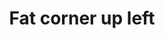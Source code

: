 ---
title: Fat corner up left
tags: ["fat", "corner", "up", "left", "direction", "pointing", "movement"]
icon: fat-corner-up-left
svg: '<svg xmlns="http://www.w3.org/2000/svg" width="24" height="24" fill="none" viewBox="0 0 24 24" stroke-width="1.5" stroke-linecap="round" stroke-linejoin="round" stroke="currentColor"><path d="M21 19.923q-3.303-4.216-5.866-4.785-2.564-.569-4.88-.172V20L3 11.786 10.253 4v4.784Q14.54 8.82 17.54 12T21 19.923"/></svg>'
---